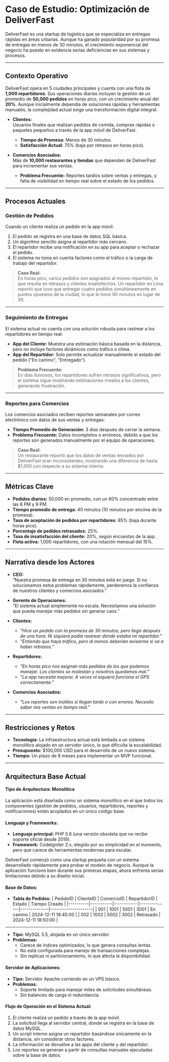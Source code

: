 # **Caso de Estudio: Optimización de DeliverFast**

DeliverFast es una startup de logística que se especializa en entregas rápidas en áreas urbanas. Aunque ha ganado popularidad por su promesa de entregas en menos de 30 minutos, el crecimiento exponencial del negocio ha puesto en evidencia serias deficiencias en sus sistemas y procesos. 

---

## **Contexto Operativo**

DeliverFast opera en 5 ciudades principales y cuenta con una flota de **1,000 repartidores**. Sus operaciones diarias incluyen la gestión de un promedio de **50,000 pedidos** en horas pico, con un crecimiento anual del **20%**. Aunque inicialmente dependía de soluciones rápidas y herramientas manuales, la complejidad actual exige una transformación digital integral.

- **Clientes:**  
  Usuarios finales que realizan pedidos de comida, compras rápidas o paquetes pequeños a través de la app móvil de DeliverFast.  
  - **Tiempo de Promesa:** Menos de 30 minutos.  
  - **Satisfacción Actual:** 75% (baja por retrasos en horas pico).  

- **Comercios Asociados:**  
  Más de **10,000 restaurantes y tiendas** que dependen de DeliverFast para incrementar sus ventas.  
  - **Problema Frecuente:** Reportes tardíos sobre ventas y entregas, y falta de visibilidad en tiempo real sobre el estado de los pedidos.

---

## **Procesos Actuales**

### **Gestión de Pedidos**
Cuando un cliente realiza un pedido en la app móvil:
1. El pedido se registra en una base de datos SQL básica.
2. Un algoritmo sencillo asigna al repartidor más cercano.
3. El repartidor recibe una notificación en su app para aceptar o rechazar el pedido.
4. El sistema no toma en cuenta factores como el tráfico o la carga de trabajo del repartidor.

> **Caso Real:**  
> En horas pico, varios pedidos son asignados al mismo repartidor, lo que resulta en retrasos y clientes insatisfechos. Un repartidor en Lima reportó que tuvo que entregar cuatro pedidos simultáneamente en puntos opuestos de la ciudad, lo que le tomó 90 minutos en lugar de 30.

---

### **Seguimiento de Entregas**
El sistema actual no cuenta con una solución robusta para rastrear a los repartidores en tiempo real:
- **App del Cliente:** Muestra una estimación básica basada en la distancia, pero no incluye factores dinámicos como tráfico o clima.
- **App del Repartidor:** Solo permite actualizar manualmente el estado del pedido ("En camino", "Entregado").

> **Problema Frecuente:**  
> En días lluviosos, los repartidores sufren retrasos significativos, pero el sistema sigue mostrando estimaciones irreales a los clientes, generando frustración.

---

### **Reportes para Comercios**
Los comercios asociados reciben reportes semanales por correo electrónico con datos de sus ventas y entregas:
- **Tiempo Promedio de Generación:** 3 días después de cerrar la semana.
- **Problema Frecuente:** Datos incompletos o erróneos, debido a que los reportes son generados manualmente por el equipo de operaciones.

> **Caso Real:**  
> Un restaurante reportó que los datos de ventas enviados por DeliverFast eran inconsistentes, mostrando una diferencia de hasta $1,000 con respecto a su sistema interno.

---

## **Métricas Clave**

- **Pedidos diarios:** 50,000 en promedio, con un 60% concentrado entre las 6 PM y 9 PM.
- **Tiempo promedio de entrega:** 40 minutos (10 minutos por encima de la promesa).
- **Tasa de aceptación de pedidos por repartidores:** 85% (baja durante horas pico).
- **Porcentaje de pedidos retrasados:** 25%.
- **Tasa de insatisfacción del cliente:** 20%, según encuestas de la app.
- **Flota activa:** 1,000 repartidores, con una rotación mensual del 15%.

---

## **Narrativa desde los Actores**

- **CEO:**  
  “Nuestra promesa de entrega en 30 minutos está en juego. Si no solucionamos estos problemas rápidamente, perderemos la confianza de nuestros clientes y comercios asociados.”

- **Gerente de Operaciones:**  
  “El sistema actual simplemente no escala. Necesitamos una solución que pueda manejar más pedidos sin generar caos.”

- **Clientes:**  
  - *"Hice un pedido con la promesa de 30 minutos, pero llegó después de una hora. Ni siquiera podía rastrear dónde estaba mi repartidor."*  
  - *"Entiendo que haya tráfico, pero al menos deberían avisarme si va a haber retrasos."*

- **Repartidores:**  
  - *"En horas pico nos asignan más pedidos de los que podemos manejar. Los clientes se molestan y nosotros quedamos mal."*  
  - *"La app necesita mejorar. A veces ni siquiera funciona el GPS correctamente."*

- **Comercios Asociados:**  
  - *"Los reportes son inútiles si llegan tarde o con errores. Necesito saber mis ventas en tiempo real."*

---

## **Restricciones y Retos**

- **Tecnología:** La infraestructura actual está limitada a un sistema monolítico alojado en un servidor único, lo que dificulta la escalabilidad.
- **Presupuesto:** $100,000 USD para el desarrollo de un nuevo sistema.
- **Tiempo:** Un plazo de 8 meses para implementar un MVP funcional.

---


## **Arquitectura Base Actual**

#### **Tipo de Arquitectura:** Monolítica
La aplicación está diseñada como un sistema monolítico en el que todos los componentes (gestión de pedidos, usuarios, repartidores, reportes y notificaciones) están acoplados en un único código base.

#### **Lenguaje y Frameworks:**
- **Lenguaje principal:** PHP 5.6 (una versión obsoleta que no recibe soporte oficial desde 2019).
- **Framework:** CodeIgniter 2.x, elegido por su simplicidad en el momento, pero que carece de herramientas modernas para escalar.

DeliverFast comenzó como una startup pequeña con un sistema desarrollado rápidamente para probar el modelo de negocio. Aunque la aplicación funcionó bien durante sus primeras etapas, ahora enfrenta serias limitaciones debido a su diseño inicial.

#### **Base de Datos:**

- **Tabla de Pedidos:**
  | PedidoID | ClienteID | ComercioID | RepartidorID | Estado       | Tiempo Creado       |
  |----------|-----------|------------|--------------|--------------|---------------------|
  | 001      | 1001      | 5001       | 3001         | En camino    | 2024-12-11 18:45:00 |
  | 002      | 1002      | 5002       | 3002         | Retrasado    | 2024-12-11 18:50:00 |

---
- **Tipo:** MySQL 5.5, alojada en un único servidor.
- **Problemas:**
  - Carece de índices optimizados, lo que genera consultas lentas.
  - No está configurada para manejo de transacciones complejas.
  - Sin replicas ni particionamiento, lo que afecta la disponibilidad.

#### **Servidor de Aplicaciones:**
- **Tipo:** Servidor Apache corriendo en un VPS básico.
- **Problemas:**
  - Soporte limitado para manejar miles de solicitudes simultáneas.
  - Sin balanceo de carga ni redundancia.

#### **Flujo de Operación en el Sistema Actual:**
1. El cliente realiza un pedido a través de la app móvil.
2. La solicitud llega al servidor central, donde se registra en la base de datos MySQL.
3. Un script interno asigna un repartidor basándose únicamente en la distancia, sin considerar otros factores.
4. La información se devuelve a las apps del cliente y del repartidor.
5. Los reportes se generan a partir de consultas manuales ejecutadas sobre la base de datos.


